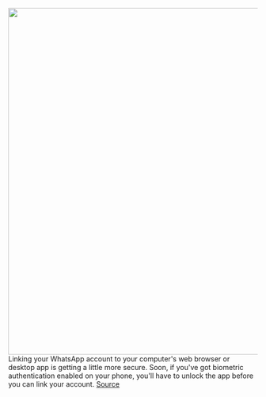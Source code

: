 <img src='https://cdn.vox-cdn.com/thumbor/YU9x3L0u8mJnhq44O6mB4ezKZ3A=/0x0:3472x1953/1200x800/filters:focal(1459x700:2013x1254)/cdn.vox-cdn.com/uploads/chorus_image/image/68732410/iOS_and_Android.0.png' width='700px' /><br/>
Linking your WhatsApp account to your computer's web browser or desktop app is getting a little more secure. Soon, if you've got biometric authentication enabled on your phone, you'll have to unlock the app before you can link your account.
<a href='https://www.theverge.com/2021/1/28/22253045/whatsapp-biometric-authentication-fingerprint-face-unlock-desktop-browser-app'> Source <a/>